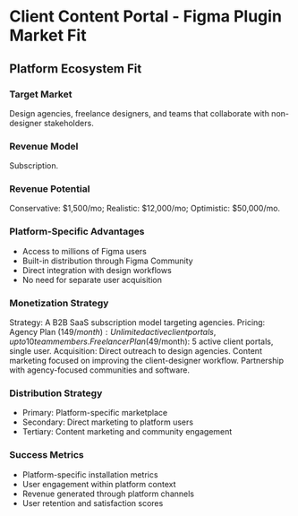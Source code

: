 # Client Content Portal - Figma Plugin Market Fit

## Platform Ecosystem Fit

### Target Market
Design agencies, freelance designers, and teams that collaborate with non-designer stakeholders.

### Revenue Model
Subscription.

### Revenue Potential
Conservative: $1,500/mo; Realistic: $12,000/mo; Optimistic: $50,000/mo.

### Platform-Specific Advantages
- Access to millions of Figma users
- Built-in distribution through Figma Community
- Direct integration with design workflows
- No need for separate user acquisition

### Monetization Strategy
Strategy: A B2B SaaS subscription model targeting agencies. Pricing: Agency Plan ($149/month): Unlimited active client portals, up to 10 team members. Freelancer Plan ($49/month): 5 active client portals, single user. Acquisition: Direct outreach to design agencies. Content marketing focused on improving the client-designer workflow. Partnership with agency-focused communities and software.

### Distribution Strategy
- Primary: Platform-specific marketplace
- Secondary: Direct marketing to platform users
- Tertiary: Content marketing and community engagement

### Success Metrics
- Platform-specific installation metrics
- User engagement within platform context
- Revenue generated through platform channels
- User retention and satisfaction scores
